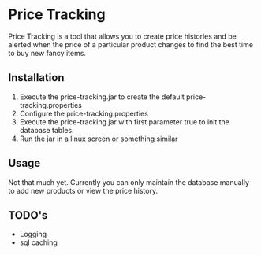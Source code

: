 # Price Tracking

Price Tracking is a tool that allows you to create price histories and be alerted when the price of a particular product changes to find the best time to buy new fancy items.


## Installation

1. Execute the price-tracking.jar to create the default price-tracking.properties
2. Configure the price-tracking.properties
2. Execute the price-tracking.jar with first parameter true to init the database tables.
3. Run the jar in a linux screen or something similar


## Usage

Not that much yet. Currently you can only maintain the database manually to add new products or view the price history.


## TODO's

* Logging
* sql caching
